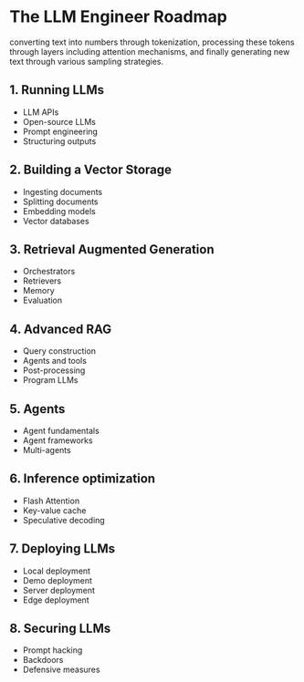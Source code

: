# The LLM Engineer Roadmap



converting text into numbers through tokenization, processing these tokens through layers including attention mechanisms, and finally generating new text through various sampling strategies.
## 1. Running LLMs
- LLM APIs
- Open-source LLMs
- Prompt engineering
- Structuring outputs

## 2. Building a Vector Storage
- Ingesting documents
- Splitting documents
- Embedding models
- Vector databases


## 3. Retrieval Augmented Generation

- Orchestrators
- Retrievers
- Memory
- Evaluation


## 4. Advanced RAG
- Query construction
- Agents and tools
- Post-processing
- Program LLMs

## 5. Agents

- Agent fundamentals
- Agent frameworks
- Multi-agents

## 6. Inference optimization

- Flash Attention
- Key-value cache
- Speculative decoding

## 7. Deploying LLMs

- Local deployment
- Demo deployment
- Server deployment
- Edge deployment


## 8. Securing LLMs

- Prompt hacking
- Backdoors
- Defensive measures